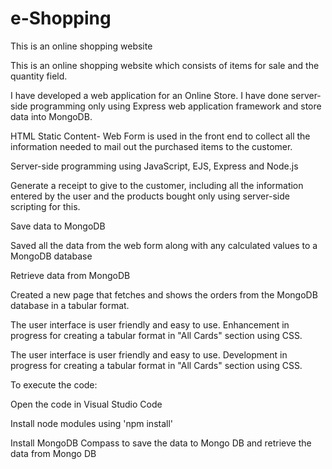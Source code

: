 # e-Shopping

This is an online shopping website

This is an online shopping website which consists of items for sale and the quantity field.


I have developed a web application for an Online Store. I have done server-side programming only using Express web application framework and store data into MongoDB.

HTML Static Content- Web Form is used in the front end to collect all the information needed to mail out the purchased items to the customer.

Server-side programming using JavaScript, EJS, Express and Node.js

Generate a receipt to give to the customer, including all the information entered by the user and the products bought only using server-side scripting for this.

Save data to MongoDB

Saved all the data from the web form along with any calculated values to a MongoDB database

Retrieve data from MongoDB

Created a new page that fetches and shows the orders from the MongoDB database in a tabular format.


The user interface is user friendly and easy to use. Enhancement in progress for creating a tabular format in "All Cards" section using CSS.

The user interface is user friendly and easy to use. Development in progress for creating a tabular format in "All Cards" section using CSS.


To execute the code:

Open the code in Visual Studio Code

Install node modules using 'npm install'

Install MongoDB Compass to save the data to Mongo DB and retrieve the data from Mongo DB
